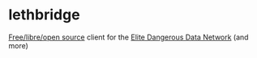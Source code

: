 # lethbridge

[Free/libre/open source](LICENSE) client for the [Elite Dangerous Data Network](https://github.com/EDCD/EDDN) (and more)
